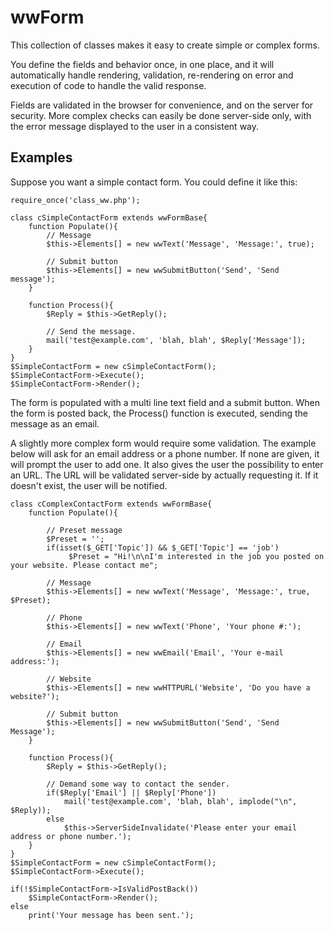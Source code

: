 ﻿wwForm
======

This collection of classes makes it easy to create simple or complex forms.

You define the fields and behavior once, in one place, and it will automatically handle rendering, validation, re-rendering on error and execution of code to handle the valid response.

Fields are validated in the browser for convenience, and on the server for security. More complex checks can easily be done server-side only, with the error message displayed to the user in a consistent way.

Examples
--------

Suppose you want a simple contact form. You could define it like this:

	require_once('class_ww.php');

	class cSimpleContactForm extends wwFormBase{
		function Populate(){
			// Message
			$this->Elements[] = new wwText('Message', 'Message:', true);

			// Submit button
			$this->Elements[] = new wwSubmitButton('Send', 'Send message');
		}

		function Process(){
			$Reply = $this->GetReply();
			
			// Send the message.
			mail('test@example.com', 'blah, blah', $Reply['Message']);
		}
	}
	$SimpleContactForm = new cSimpleContactForm();
	$SimpleContactForm->Execute();
	$SimpleContactForm->Render();

The form is populated with a multi line text field and a submit button. When the form is posted back, the Process() function is executed, sending the message as an email.

A slightly more complex form would require some validation. The example below will ask for an email address or a phone number. If none are given, it will prompt the user to add one. It also gives the user the possibility to enter an URL. The URL will be validated server-side by actually requesting it. If it doesn't exist, the user will be notified.


	class cComplexContactForm extends wwFormBase{
		function Populate(){

			// Preset message
			$Preset = '';
			if(isset($_GET['Topic']) && $_GET['Topic'] == 'job')
				 $Preset = "Hi!\n\nI'm interested in the job you posted on your website. Please contact me";

			// Message
			$this->Elements[] = new wwText('Message', 'Message:', true, $Preset);

			// Phone
			$this->Elements[] = new wwText('Phone', 'Your phone #:');

			// Email
			$this->Elements[] = new wwEmail('Email', 'Your e-mail address:');

			// Website
			$this->Elements[] = new wwHTTPURL('Website', 'Do you have a website?');

			// Submit button
			$this->Elements[] = new wwSubmitButton('Send', 'Send Message');
		}

		function Process(){
			$Reply = $this->GetReply();
			
			// Demand some way to contact the sender.
			if($Reply['Email'] || $Reply['Phone'])
				mail('test@example.com', 'blah, blah', implode("\n", $Reply));
			else
				$this->ServerSideInvalidate('Please enter your email address or phone number.');
		}
	}
	$SimpleContactForm = new cSimpleContactForm();
	$SimpleContactForm->Execute();

	if(!$SimpleContactForm->IsValidPostBack())
		$SimpleContactForm->Render();
	else
		print('Your message has been sent.');



